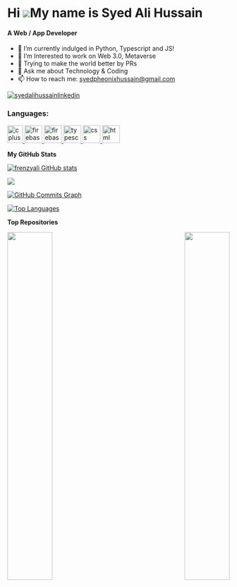 Hi ![](https://user-images.githubusercontent.com/18350557/176309783-0785949b-9127-417c-8b55-ab5a4333674e.gif)My name is Syed Ali Hussain
======================================================================================================================================
<h4>A Web / App Developer</h4>

- 🔭 I’m currently indulged in Python, Typescript and JS!
- 🌱 I’m Interested to work on Web 3.0, Metaverse
- 👯 Trying to make the world better by PRs
- 💬 Ask me about Technology & Coding
- 📫 How to reach me: syedpheonixhussain@gmail.com

<p align="left"> <a href="https://www.linkedin.com/in/syed-ali-hussain31/" target="blank"><img src="https://img.shields.io/badge/Follow%20%40syed_ali_hussain-31?style=for-the-badge&logo=linkedin&logoColor=blue&color=gray" alt="syedalihussainlinkedin" /></a> </p>

<h3 align="left">Languages:</h3>
<p align="left"> <a href="https://en.wikipedia.org/wiki/C%2B%2B" target="_blank" rel="noreferrer"> <img src="https://upload.wikimedia.org/wikipedia/commons/thumb/1/18/ISO_C%2B%2B_Logo.svg/800px-ISO_C%2B%2B_Logo.svg.png" alt="cplusplus" width="35" height="40"/> </a> </a> <a href="https://firebase.google.com/" target="_blank" rel="noreferrer"> <img src="https://cdn4.iconfinder.com/data/icons/logos-and-brands/512/267_Python_logo-512.png" alt="firebase" width="40" height="40"/> </a> <a href="https://firebase.google.com/" target="_blank" rel="noreferrer"> <img src="https://upload.wikimedia.org/wikipedia/commons/thumb/9/99/Unofficial_JavaScript_logo_2.svg/2048px-Unofficial_JavaScript_logo_2.svg.png" alt="firebase" width="40" height="40"/> </a> <a href="https://www.typescriptlang.org/" target="_blank" rel="noreferrer"> <img src="https://www.vectorlogo.zone/logos/typescriptlang/typescriptlang-icon.svg" alt="typescript" width="40" height="40"/> </a> <a href="https://en.wikipedia.org/wiki/CSS" target="_blank" rel="noreferrer"> <img src="https://www.vectorlogo.zone/logos/w3_css/w3_css-icon.svg" alt="css" width="40" height="40"/> </a> <a href="https://en.wikipedia.org/wiki/HTML" target="_blank" rel="noreferrer"> <img src="https://www.vectorlogo.zone/logos/w3_html5/w3_html5-icon.svg" alt="html" width="40" height="40"/> </a> </p>


<b>My GitHub Stats</b>

<a href="http://www.github.com/frenzyali"><img src="https://github-readme-stats.vercel.app/api?username=frenzyali&show_icons=true&hide=&count_private=true&title_color=22c55e&text_color=ffffff&icon_color=0891b2&bg_color=1c1917&hide_border=true&show_icons=true" alt="frenzyali GitHub stats" /></a>

<a href="http://www.github.com/frenzyali"><img src="https://github-readme-streak-stats.herokuapp.com/?user=frenzyali&stroke=ffffff&background=1c1917&ring=22c55e&fire=22c55e&currStreakNum=ffffff&currStreakLabel=22c55e&sideNums=ffffff&sideLabels=ffffff&dates=ffffff&hide_border=true" /></a>

<a href="http://www.github.com/frenzyali"><img src="https://github-readme-activity-graph.vercel.app/graph?username=frenzyali&bg_color=1d1917&color=ffffff&line=21833e&point=55f934&area=true&hide_border=true" alt="GitHub Commits Graph" /></a>

<a href="https://github.com/frenzyali" align="left"><img src="https://github-readme-stats.vercel.app/api/top-langs/?username=frenzyali&langs_count=10&title_color=22c55e&text_color=ffffff&icon_color=0891b2&bg_color=1c1917&hide_border=true&locale=en&custom_title=Top%20%Languages" alt="Top Languages" /></a>

<b>Top Repositories</b>

<div width="100%" align="center"><a href="https://github.com/frenzyali/PingPong" align="left"><img align="left" width="45%" src="https://github-readme-stats.vercel.app/api/pin/?username=frenzyali&repo=PingPong&title_color=22c55e&text_color=ffffff&icon_color=0891b2&bg_color=1c1917&hide_border=true&locale=en" /></a><a href="https://github.com/frenzyali/SnakeGame" align="right"><img align="right" width="45%" src="https://github-readme-stats.vercel.app/api/pin/?username=frenzyali&repo=SnakeGame&title_color=22c55e&text_color=ffffff&icon_color=0891b2&bg_color=1c1917&hide_border=true&locale=en" /></a></div><br /><br /><br /><br /><br /><br /><br />
